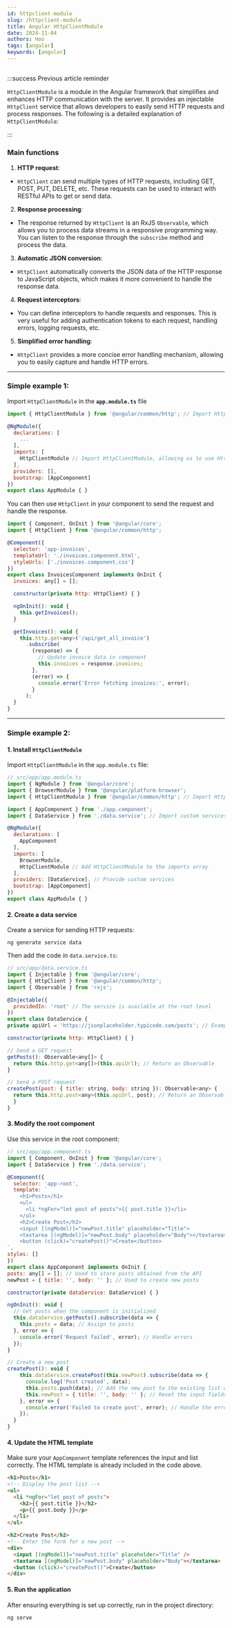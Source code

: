 ```yaml
---
id: httpclient-module
slug: /httpclient-module
title: Angular HttpClientModule
date: 2024-11-04
authors: Hoo
tags: [angular]
keywords: [angular]
---
```


## 



:::success Previous article reminder

`HttpClientModule` is a module in the Angular framework that simplifies and enhances HTTP communication with the server. It provides an injectable `HttpClient` service that allows developers to easily send HTTP requests and process responses. The following is a detailed explanation of `HttpClientModule`:

:::

### Main functions

1. **HTTP request**:

- `HttpClient` can send multiple types of HTTP requests, including GET, POST, PUT, DELETE, etc. These requests can be used to interact with RESTful APIs to get or send data.

2. **Response processing**:

- The response returned by `HttpClient` is an RxJS `Observable`, which allows you to process data streams in a responsive programming way. You can listen to the response through the `subscribe` method and process the data.

3. **Automatic JSON conversion**:

- `HttpClient` automatically converts the JSON data of the HTTP response to JavaScript objects, which makes it more convenient to handle the response data.

4. **Request interceptors**:

- You can define interceptors to handle requests and responses. This is very useful for adding authentication tokens to each request, handling errors, logging requests, etc.

5. **Simplified error handling**:

- `HttpClient` provides a more concise error handling mechanism, allowing you to easily capture and handle HTTP errors.

------

### Simple example 1:

Import `HttpClientModule` in the **`app.module.ts`** file

```javascript
import { HttpClientModule } from '@angular/common/http'; // Import HttpClientModule to use the HttpClient service in your app

@NgModule({
  declarations: [
    ...
  ],
  imports: [
    HttpClientModule // Import HttpClientModule, allowing us to use HttpClient in the service to make HTTP requests
  ],
  providers: [], 
  bootstrap: [AppComponent] 
})
export class AppModule { } 
```

You can then use `HttpClient` in your component to send the request and handle the response.

```javascript
import { Component, OnInit } from '@angular/core';
import { HttpClient } from '@angular/common/http';

@Component({
  selector: 'app-invoices',
  templateUrl: './invoices.component.html',
  styleUrls: ['./invoices.component.css']
})
export class InvoicesComponent implements OnInit {
  invoices: any[] = [];

  constructor(private http: HttpClient) { }

  ngOnInit(): void {
    this.getInvoices();
  }

  getInvoices(): void {
    this.http.get<any>('/api/get_all_invoice')
      .subscribe(
        (response) => {
          // Update invoice data in component
          this.invoices = response.invoices;
        },
        (error) => {
          console.error('Error fetching invoices:', error);
        }
      );
  }
}
```

------

### Simple example 2:

#### 1. Install `HttpClientModule`

Import `HttpClientModule` in the `app.module.ts` file:

```js
// src/app/app.module.ts
import { NgModule } from '@angular/core';
import { BrowserModule } from '@angular/platform-browser';
import { HttpClientModule } from '@angular/common/http'; // Import HttpClientModule

import { AppComponent } from './app.component';
import { DataService } from './data.service'; // Import custom services

@NgModule({
  declarations: [
    AppComponent
  ],
  imports: [
    BrowserModule,
    HttpClientModule // Add HttpClientModule to the imports array
  ],
  providers: [DataService], // Provide custom services
  bootstrap: [AppComponent]
})
export class AppModule { }
```

#### 2. Create a data service

Create a service for sending HTTP requests:

```
ng generate service data
```

Then add the code in `data.service.ts`:

```js
// src/app/data.service.ts
import { Injectable } from '@angular/core';
import { HttpClient } from '@angular/common/http';
import { Observable } from 'rxjs';

@Injectable({
  providedIn: 'root' // The service is available at the root level
})
export class DataService {
private apiUrl = 'https://jsonplaceholder.typicode.com/posts'; // Example API

constructor(private http: HttpClient) { }

// Send a GET request
getPosts(): Observable<any[]> {
  return this.http.get<any[]>(this.apiUrl); // Return an Observable
}

// Send a POST request
createPost(post: { title: string, body: string }): Observable<any> {
  return this.http.post<any>(this.apiUrl, post); // Return an Observable
  }
}
```

#### 3. Modify the root component

Use this service in the root component:

```js
// src/app/app.component.ts
import { Component, OnInit } from '@angular/core';
import { DataService } from './data.service';

@Component({
  selector: 'app-root',
  template: `
    <h1>Posts</h1>
    <ul>
      <li *ngFor="let post of posts">{{ post.title }}</li>
    </ul>
    <h2>Create Post</h2>
    <input [(ngModel)]="newPost.title" placeholder="Title">
    <textarea [(ngModel)]="newPost.body" placeholder="Body"></textarea>
    <button (click)="createPost()">Create</button>
`,
styles: []
})
export class AppComponent implements OnInit {
posts: any[] = []; // Used to store posts obtained from the API
newPost = { title: '', body: '' }; // Used to create new posts

constructor(private dataService: DataService) { }

ngOnInit(): void {
  // Get posts when the component is initialized
  this.dataService.getPosts().subscribe(data => {
    this.posts = data; // Assign to posts
  }, error => {
    console.error('Request failed', error); // Handle errors
  });
}

// Create a new post
createPost(): void {
    this.dataService.createPost(this.newPost).subscribe(data => {
      console.log('Post created', data);
      this.posts.push(data); // Add the new post to the existing list of posts
      this.newPost = { title: '', body: '' }; // Reset the input fields
    }, error => {
      console.error('Failed to create post', error); // Handle the error
    });
  }
}
```

#### 4. Update the HTML template

Make sure your `AppComponent` template references the input and list correctly. The HTML template is already included in the code above.

```html
<h1>Posts</h1>
<!-- Display the post list -->
<ul>
  <li *ngFor="let post of posts">
    <h2>{{ post.title }}</h2>
    <p>{{ post.body }}</p>
  </li>
</ul>

<h2>Create Post</h2>
<!-- Enter the form for a new post -->
<div>
  <input [(ngModel)]="newPost.title" placeholder="Title" />
  <textarea [(ngModel)]="newPost.body" placeholder="Body"></textarea>
  <button (click)="createPost()">Create</button>
</div>
```

#### 5. Run the application

After ensuring everything is set up correctly, run in the project directory:

```
ng serve
```

